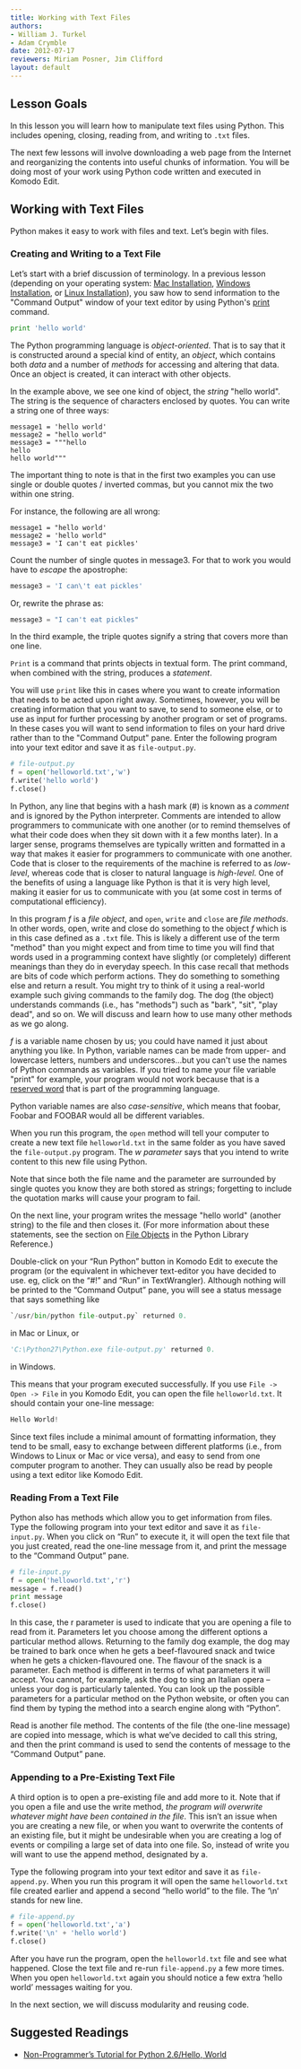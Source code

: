 ```yaml
---
title: Working with Text Files
authors:
- William J. Turkel
- Adam Crymble
date: 2012-07-17
reviewers: Miriam Posner, Jim Clifford
layout: default
---
```


Lesson Goals
------------

In this lesson you will learn how to manipulate text files using Python.
This includes opening, closing, reading from, and writing to `.txt`
files.

The next few lessons will involve downloading a web page from the
Internet and reorganizing the contents into useful chunks of
information. You will be doing most of your work using Python code
written and executed in Komodo Edit.

Working with Text Files
-----------------------

Python makes it easy to work with files and text. Let’s begin with
files.

### Creating and Writing to a Text File

Let’s start with a brief discussion of terminology. In a previous lesson
(depending on your operating system: [Mac Installation][], [Windows
Installation][], or [Linux Installation][]), you saw how to send
information to the "Command Output" window of your text editor by using
Python's [print][] command.

``` python
print 'hello world'
```

The Python programming language is *object-oriented*. That is to say that
it is constructed around a special kind of entity, an *object*, which
contains both *data* and a number of *methods* for accessing and altering
that data. Once an object is created, it can interact with other
objects.

In the example above, we see one kind of object, the *string* "hello
world". The string is the sequence of characters enclosed by quotes. You
can write a string one of three ways:

```
message1 = 'hello world'
message2 = "hello world"
message3 = """hello
hello
hello world"""
```

The important thing to note is that in the first two examples you can
use single or double quotes / inverted commas, but you cannot mix the
two within one string.

For instance, the following are all wrong:

```
message1 = "hello world'
message2 = 'hello world"
message3 = 'I can't eat pickles'
```

Count the number of single quotes in message3. For that to work you
would have to *escape* the apostrophe:

``` python
message3 = 'I can\'t eat pickles'
```

Or, rewrite the phrase as:

``` python
message3 = "I can't eat pickles"
```

In the third example, the triple quotes signify a string that covers
more than one line.

`Print` is a command that prints objects in textual form. The print
command, when combined with the string, produces a *statement*.

You will use `print` like this in cases where you want to create
information that needs to be acted upon right away. Sometimes, however,
you will be creating information that you want to save, to send to
someone else, or to use as input for further processing by another
program or set of programs. In these cases you will want to send
information to files on your hard drive rather than to the "Command
Output" pane. Enter the following program into your text editor and save
it as `file-output.py`.

``` python
# file-output.py
f = open('helloworld.txt','w')
f.write('hello world')
f.close()
```

In Python, any line that begins with a hash mark (\#) is known as a
*comment* and is ignored by the Python interpreter. Comments are intended
to allow programmers to communicate with one another (or to remind
themselves of what their code does when they sit down with it a few
months later). In a larger sense, programs themselves are typically
written and formatted in a way that makes it easier for programmers to
communicate with one another. Code that is closer to the requirements of
the machine is referred to as *low-level*, whereas code that is closer to
natural language is *high-level*. One of the benefits of using a language
like Python is that it is very high level, making it easier for us to
communicate with you (at some cost in terms of computational
efficiency).

In this program *f* is a *file object*, and `open`, `write` and `close` are *file
methods*. In other words, open, write and close do something to the
object *f* which is in this case defined as a `.txt` file. This is likely
a different use of the term "method" than you might expect and from time
to time you will find that words used in a programming context have
slightly (or completely) different meanings than they do in everyday
speech. In this case recall that methods are bits of code which perform
actions. They do something to something else and return a result. You
might try to think of it using a real-world example such giving commands
to the family dog. The dog (the object) understands commands (i.e., has
"methods") such as "bark", "sit", "play dead", and so on. We will
discuss and learn how to use many other methods as we go along.

*f* is a variable name chosen by us; you could have named it just about
anything you like. In Python, variable names can be made from upper- and
lowercase letters, numbers and underscores…but you can't use the names
of Python commands as variables. If you tried to name your file variable
"print" for example, your program would not work because that is a
[reserved word][] that is part of the programming language.

Python variable names are also *case-sensitive*, which means that
foobar, Foobar and FOOBAR would all be different variables.

When you run this program, the `open` method will tell your computer to
create a new text file `helloworld.txt` in the same folder as you have
saved the `file-output.py` program. The *w parameter* says that you intend
to write content to this new file using Python.

Note that since both the file name and the parameter are surrounded by
single quotes you know they are both stored as strings; forgetting to
include the quotation marks will cause your program to fail.

On the next line, your program writes the message "hello world" (another
string) to the file and then closes it. (For more information about
these statements, see the section on [File Objects][] in the Python
Library Reference.)

Double-click on your “Run Python” button in Komodo Edit to execute the
program (or the equivalent in whichever text-editor you have decided to
use. eg, click on the “\#!” and “Run” in TextWrangler). Although nothing
will be printed to the “Command Output” pane, you will see a status
message that says something like

``` python
`/usr/bin/python file-output.py` returned 0.
```

in Mac or Linux, or

``` python
'C:\Python27\Python.exe file-output.py' returned 0.
```

in Windows.

This means that your program executed successfully. If you use
`File -> Open -> File` in you Komodo Edit, you can open the file
`helloworld.txt`. It should contain your one-line message:

``` python
Hello World!
```

Since text files include a minimal amount of formatting information,
they tend to be small, easy to exchange between different platforms
(i.e., from Windows to Linux or Mac or vice versa), and easy to send
from one computer program to another. They can usually also be read by
people using a text editor like Komodo Edit.

### Reading From a Text File

Python also has methods which allow you to get information from files.
Type the following program into your text editor and save it as
`file-input.py`. When you click on “Run” to execute it, it will open the
text file that you just created, read the one-line message from it, and
print the message to the “Command Output” pane.

``` python
# file-input.py
f = open('helloworld.txt','r')
message = f.read()
print message
f.close()
```

In this case, the r parameter is used to indicate that you are opening a
file to read from it. Parameters let you choose among the different
options a particular method allows. Returning to the family dog example,
the dog may be trained to bark once when he gets a beef-flavoured snack
and twice when he gets a chicken-flavoured one. The flavour of the snack
is a parameter. Each method is different in terms of what parameters it
will accept. You cannot, for example, ask the dog to sing an Italian
opera – unless your dog is particularly talented. You can look up the
possible parameters for a particular method on the Python website, or
often you can find them by typing the method into a search engine along
with “Python”.

Read is another file method. The contents of the file (the one-line
message) are copied into message, which is what we’ve decided to call
this string, and then the print command is used to send the contents of
message to the “Command Output” pane.

### Appending to a Pre-Existing Text File

A third option is to open a pre-existing file and add more to it. Note
that if you open a file and use the write method, *the program will
overwrite whatever might have been contained in the file*. This isn’t an
issue when you are creating a new file, or when you want to overwrite
the contents of an existing file, but it might be undesirable when you
are creating a log of events or compiling a large set of data into one
file. So, instead of write you will want to use the append method,
designated by a.

Type the following program into your text editor and save it as
`file-append.py`. When you run this program it will open the same
`helloworld.txt` file created earlier and append a second “hello world”
to the file. The ‘\\n‘ stands for new line.

``` python
# file-append.py
f = open('helloworld.txt','a')
f.write('\n' + 'hello world')
f.close()
```

After you have run the program, open the `helloworld.txt` file and see
what happened. Close the text file and re-run `file-append.py` a few
more times. When you open `helloworld.txt` again you should notice a few
extra ‘hello world’ messages waiting for you.

In the next section, we will discuss modularity and reusing code.

Suggested Readings
------------------

-   [Non-Programmer’s Tutorial for Python 2.6/Hello, World][]

  [Mac Installation]: ../lessons/mac-installation
  [Windows Installation]: ../lessons/windows-installation
  [Linux Installation]: ../lessons/linux-installation
  [print]: https://docs.python.org/2/reference/simple_stmts.html#the-print-statement
  [reserved word]: http://docs.python.org/release/2.5.4/ref/keywords.html
  [File Objects]: https://docs.python.org/2/library/stdtypes.html#bltin-file-objects
  [Non-Programmer’s Tutorial for Python 2.6/Hello, World]: http://en.wikibooks.org/wiki/Non-Programmer%27s_Tutorial_for_Python_2.6/Hello,_World
